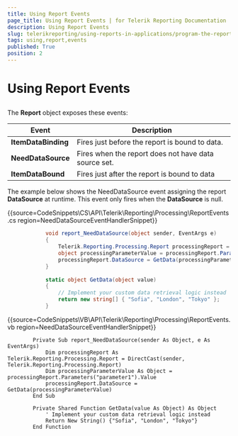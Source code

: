 ```yaml
---
title: Using Report Events
page_title: Using Report Events | for Telerik Reporting Documentation
description: Using Report Events
slug: telerikreporting/using-reports-in-applications/program-the-report-definition/report-events/using-report-events
tags: using,report,events
published: True
position: 2
---
```


# Using Report Events



## 

The __Report__ object exposes these events:
        




| Event | Description |
| ------ | ------ |
| __ItemDataBinding__ |Fires just before the report is bound to data.|
| __NeedDataSource__ |Fires when the report does not have data source set.|
| __ItemDataBound__ |Fires just after the report is bound to data|






The example below shows the NeedDataSource event assigning the report __DataSource__ at runtime. This event only fires when the __DataSource__ is null.
        

{{source=CodeSnippets\CS\API\Telerik\Reporting\Processing\ReportEvents.cs region=NeedDataSourceEventHandlerSnippet}}
````C#
	        void report_NeedDataSource(object sender, EventArgs e)
	        {
	            Telerik.Reporting.Processing.Report processingReport = (Telerik.Reporting.Processing.Report)sender;
	            object processingParameterValue = processingReport.Parameters["parameter1"].Value;
	            processingReport.DataSource = GetData(processingParameterValue);
	        }
	
	        static object GetData(object value)
	        {
	            // Implement your custom data retrieval logic instead
	            return new string[] { "Sofia", "London", "Tokyo" };
	        }
````



{{source=CodeSnippets\VB\API\Telerik\Reporting\Processing\ReportEvents.vb region=NeedDataSourceEventHandlerSnippet}}
````VB
	    Private Sub report_NeedDataSource(sender As Object, e As EventArgs)
	        Dim processingReport As Telerik.Reporting.Processing.Report = DirectCast(sender, Telerik.Reporting.Processing.Report)
	        Dim processingParameterValue As Object = processingReport.Parameters("parameter1").Value
	        processingReport.DataSource = GetData(processingParameterValue)
	    End Sub
	
	    Private Shared Function GetData(value As Object) As Object
	        ' Implement your custom data retrieval logic instead
	        Return New String() {"Sofia", "London", "Tokyo"}
	    End Function
````


